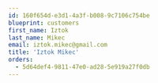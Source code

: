 ```yaml
---
id: 160f654d-e3d1-4a3f-b008-9c7106c754be
blueprint: customers
first_name: Iztok
last_name: Mikec
email: iztok.mikec@gmail.com
title: 'Iztok Mikec'
orders:
  - 5d64def4-9811-47e0-ad28-5e919a27f0db
---
```

